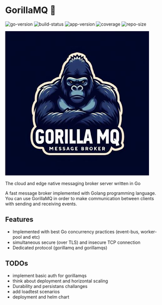 # GorillaMQ 🦍


![go-version](https://img.shields.io/badge/Golang-1.21-66ADD8?style=for-the-badge&logo=go)
![build-status](https://img.shields.io/github/actions/workflow/status/gorillamq/gorillamq/test.yaml?logo=github&style=for-the-badge)
![app-version](https://img.shields.io/github/v/tag/gorillamq/gorillamq?sort=semver&style=for-the-badge&logo=github)
![coverage](https://img.shields.io/codecov/c/github/gorillamq/gorillamq?logo=codecov&style=for-the-badge)
![repo-size](https://img.shields.io/github/repo-size/mohammadne/gorillamq?logo=github&style=for-the-badge)

![logo](./assets/logo.jpg)


The cloud and edge native messaging broker server written in Go

A fast message broker implemented with Golang programming language. You can use GorillaMQ in order to make communication between clients with sending and receiving events.

## Features

- Implemented with best Go concurrency practices (event-bus, worker-pool and etc)
- simultaneous secure (over TLS) and insecure TCP connection
- Dedicated protocol (gorillamq and gorillamqs)

## TODOs

- implement basic auth for gorillamqs
- think about deployment and horizontal scaling
- Durability and persistans challanges
- add loadtest scenarios
- deployment and helm chart

